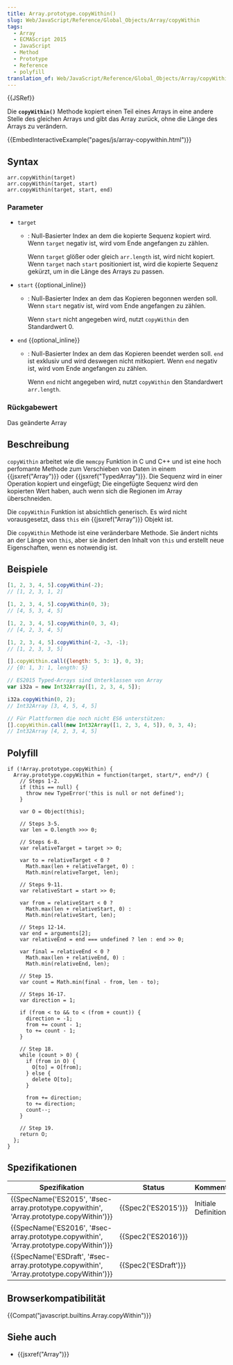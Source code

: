 ```yaml
---
title: Array.prototype.copyWithin()
slug: Web/JavaScript/Reference/Global_Objects/Array/copyWithin
tags:
  - Array
  - ECMAScript 2015
  - JavaScript
  - Method
  - Prototype
  - Reference
  - polyfill
translation_of: Web/JavaScript/Reference/Global_Objects/Array/copyWithin
---
```

{{JSRef}}

Die **`copyWithin()`** Methode kopiert einen Teil eines Arrays in eine andere Stelle des gleichen Arrays und gibt das Array zurück, ohne die Länge des Arrays zu verändern.

{{EmbedInteractiveExample("pages/js/array-copywithin.html")}}

## Syntax

    arr.copyWithin(target)
    arr.copyWithin(target, start)
    arr.copyWithin(target, start, end)

### Parameter

- `target`

  - : Null-Basierter Index an dem die kopierte Sequenz kopiert wird. Wenn `target` negativ ist, wird vom Ende angefangen zu zählen.

    Wenn `target` glößer oder gleich `arr.length` ist, wird nicht kopiert. Wenn `target` nach `start` positioniert ist, wird die kopierte Sequenz gekürzt, um in die Länge des Arrays zu passen.

- `start` {{optional_inline}}

  - : Null-Basierter Index an dem das Kopieren begonnen werden soll. Wenn `start` negativ ist, wird vom Ende angefangen zu zählen.

    Wenn `start` nicht angegeben wird, nutzt `copyWithin` den Standardwert 0.

- `end` {{optional_inline}}

  - : Null-Basierter Index an dem das Kopieren beendet werden soll. `end` ist exklusiv und wird deswegen nicht mitkopiert. Wenn `end` negativ ist, wird vom Ende angefangen zu zählen.

    Wenn `end` nicht angegeben wird, nutzt `copyWithin` den Standardwert `arr.length`.

### Rückgabewert

Das geänderte Array

## Beschreibung

`copyWithin` arbeitet wie die `memcpy` Funktion in C und C++ und ist eine hoch perfomante Methode zum Verschieben von Daten in einem {{jsxref("Array")}} oder {{jsxref("TypedArray")}}. Die Sequenz wird in einer Operation kopiert und eingefügt; Die eingefügte Sequenz wird den kopierten Wert haben, auch wenn sich die Regionen im Array überschneiden.

Die `copyWithin` Funktion ist absichtlich generisch. Es wird nicht vorausgesetzt, dass `this` ein {{jsxref("Array")}} Objekt ist.

Die `copyWithin` Methode ist eine veränderbare Methode. Sie ändert nichts an der Länge von `this`, aber sie ändert den Inhalt von `this` und erstellt neue Eigenschaften, wenn es notwendig ist.

## Beispiele

```js
[1, 2, 3, 4, 5].copyWithin(-2);
// [1, 2, 3, 1, 2]

[1, 2, 3, 4, 5].copyWithin(0, 3);
// [4, 5, 3, 4, 5]

[1, 2, 3, 4, 5].copyWithin(0, 3, 4);
// [4, 2, 3, 4, 5]

[1, 2, 3, 4, 5].copyWithin(-2, -3, -1);
// [1, 2, 3, 3, 5]

[].copyWithin.call({length: 5, 3: 1}, 0, 3);
// {0: 1, 3: 1, length: 5}

// ES2015 Typed-Arrays sind Unterklassen von Array
var i32a = new Int32Array([1, 2, 3, 4, 5]);

i32a.copyWithin(0, 2);
// Int32Array [3, 4, 5, 4, 5]

// Für Plattformen die noch nicht ES6 unterstützen:
[].copyWithin.call(new Int32Array([1, 2, 3, 4, 5]), 0, 3, 4);
// Int32Array [4, 2, 3, 4, 5]
```

## Polyfill

    if (!Array.prototype.copyWithin) {
      Array.prototype.copyWithin = function(target, start/*, end*/) {
        // Steps 1-2.
        if (this == null) {
          throw new TypeError('this is null or not defined');
        }

        var O = Object(this);

        // Steps 3-5.
        var len = O.length >>> 0;

        // Steps 6-8.
        var relativeTarget = target >> 0;

        var to = relativeTarget < 0 ?
          Math.max(len + relativeTarget, 0) :
          Math.min(relativeTarget, len);

        // Steps 9-11.
        var relativeStart = start >> 0;

        var from = relativeStart < 0 ?
          Math.max(len + relativeStart, 0) :
          Math.min(relativeStart, len);

        // Steps 12-14.
        var end = arguments[2];
        var relativeEnd = end === undefined ? len : end >> 0;

        var final = relativeEnd < 0 ?
          Math.max(len + relativeEnd, 0) :
          Math.min(relativeEnd, len);

        // Step 15.
        var count = Math.min(final - from, len - to);

        // Steps 16-17.
        var direction = 1;

        if (from < to && to < (from + count)) {
          direction = -1;
          from += count - 1;
          to += count - 1;
        }

        // Step 18.
        while (count > 0) {
          if (from in O) {
            O[to] = O[from];
          } else {
            delete O[to];
          }

          from += direction;
          to += direction;
          count--;
        }

        // Step 19.
        return O;
      };
    }

## Spezifikationen

| Spezifikation                                                                                                        | Status                       | Kommentar            |
| -------------------------------------------------------------------------------------------------------------------- | ---------------------------- | -------------------- |
| {{SpecName('ES2015', '#sec-array.prototype.copywithin', 'Array.prototype.copyWithin')}} | {{Spec2('ES2015')}}     | Initiale Definition. |
| {{SpecName('ES2016', '#sec-array.prototype.copywithin', 'Array.prototype.copyWithin')}} | {{Spec2('ES2016')}}     |                      |
| {{SpecName('ESDraft', '#sec-array.prototype.copywithin', 'Array.prototype.copyWithin')}} | {{Spec2('ESDraft')}} |                      |

## Browserkompatibilität

{{Compat("javascript.builtins.Array.copyWithin")}}

## Siehe auch

- {{jsxref("Array")}}
